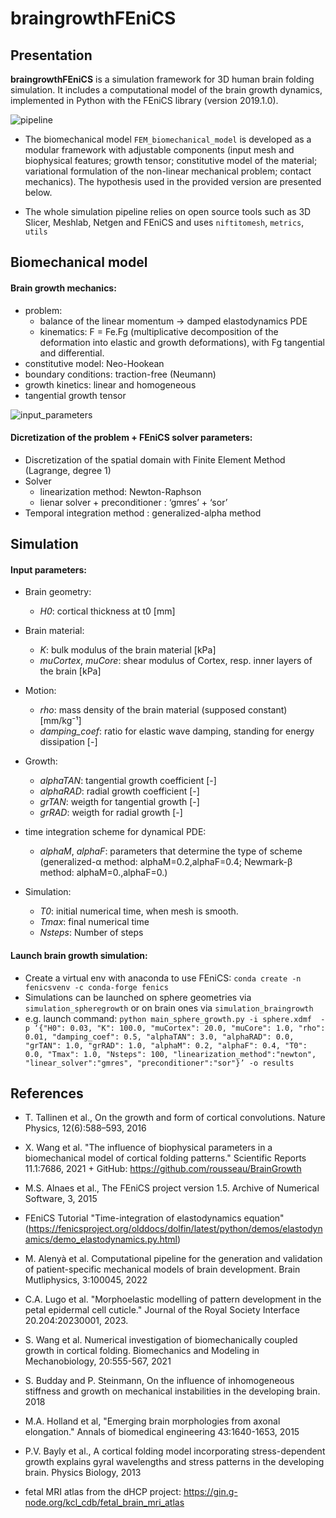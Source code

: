 # braingrowthFEniCS
 
## Presentation
**braingrowthFEniCS** is a simulation framework for 3D human brain folding simulation. It includes a computational model of the brain growth dynamics, implemented in Python with the FEniCS library (version 2019.1.0). 

![pipeline](https://github.com/annekerachni/braingrowthFEniCS/assets/89976599/b3fea58f-2579-4bf0-99ee-1fdcecfd5d1d)

- The biomechanical model `FEM_biomechanical_model` is developed as a modular framework with adjustable components (input mesh and biophysical features; growth tensor; constitutive model of the material; variational formulation of the non-linear mechanical problem; contact mechanics). The hypothesis used in the provided version are presented below.
  
- The whole simulation pipeline relies on open source tools such as 3D Slicer, Meshlab, Netgen and FEniCS and uses `niftitomesh`, `metrics`, `utils`

## Biomechanical model
#### Brain growth mechanics:
- problem:
  - balance of the linear momentum &#8594; damped elastodynamics PDE
  - kinematics: F = Fe.Fg (multiplicative decomposition of the deformation into elastic and growth deformations), with Fg tangential and differential.
- constitutive model: Neo-Hookean
- boundary conditions: traction-free (Neumann)
- growth kinetics: linear and homogeneous
- tangential growth tensor

![input_parameters](https://github.com/annekerachni/braingrowthFEniCS/assets/89976599/a78adb94-2124-4d9e-999b-ab49c2702268)

#### Dicretization of the problem + FEniCS solver parameters:
- Discretization of the spatial domain with Finite Element Method (Lagrange, degree 1)
- Solver 
  - linearization method: Newton-Raphson
  - lienar solver + preconditioner : ‘gmres’ + ‘sor’ 
- Temporal integration method : generalized-alpha method

## Simulation 
#### Input parameters:
- Brain geometry:
  - *H0*: cortical thickness at t0 [mm]
 
- Brain material:
  - *K*: bulk modulus of the brain material [kPa]
  - *muCortex*, *muCore*: shear modulus of Cortex, resp. inner layers of the brain [kPa]

- Motion:
  - *rho*: mass density of the brain material (supposed constant) [mm/kg⁻¹]
  - *damping_coef*:  ratio for elastic wave damping, standing for energy dissipation [-] 
 
- Growth:
  - *alphaTAN*: tangential growth coefficient [-]
  - *alphaRAD*: radial growth coefficient [-]
  - *grTAN*: weigth for tangential growth [-]
  - *grRAD*: weigth for radial growth [-]

- time integration scheme for dynamical PDE: 
  - *alphaM*, *alphaF*: parameters that determine the type of scheme (generalized-α method: alphaM=0.2,alphaF=0.4; Newmark-β method: alphaM=0.,alphaF=0.)

- Simulation:
  - *T0*: initial numerical time, when mesh is smooth.
  - *Tmax*: final numerical time 
  - *Nsteps*: Number of steps 
 

#### Launch brain growth simulation:
- Create a virtual env with anaconda to use FEniCS: `conda create -n fenicsvenv -c conda-forge fenics`
- Simulations can be launched on sphere geometries via `simulation_spheregrowth` or on brain ones via `simulation_braingrowth`
- e.g. launch command: `python main_sphere_growth.py -i sphere.xdmf  -p ‘{"H0": 0.03, "K": 100.0, "muCortex": 20.0, "muCore": 1.0, "rho": 0.01, "damping_coef": 0.5, "alphaTAN": 3.0, "alphaRAD": 0.0, "grTAN": 1.0, "grRAD": 1.0, "alphaM": 0.2, "alphaF": 0.4, "T0": 0.0, "Tmax": 1.0, "Nsteps": 100, "linearization_method":"newton", "linear_solver":"gmres", "preconditioner":"sor"}’ -o results`

## References
- T. Tallinen et al., On the growth and form of cortical convolutions. Nature Physics, 12(6):588–593, 2016 
- X. Wang et al. "The influence of biophysical parameters in a biomechanical model of cortical folding patterns." Scientific Reports 11.1:7686, 2021 + GitHub: https://github.com/rousseau/BrainGrowth 

- M.S. Alnaes et al., The FEniCS project version 1.5. Archive of Numerical Software, 3, 2015
- FEniCS Tutorial "Time-integration of elastodynamics equation" (https://fenicsproject.org/olddocs/dolfin/latest/python/demos/elastodynamics/demo_elastodynamics.py.html)
- M. Alenyà et al.  Computational pipeline for the generation and validation of patient-specific mechanical models of brain development. Brain Mutliphysics, 3:100045, 2022
- C.A. Lugo et al. "Morphoelastic modelling of pattern development in the petal epidermal cell cuticle." Journal of the Royal Society Interface 20.204:20230001, 2023. 

- S. Wang et al. Numerical investigation of biomechanically coupled growth in cortical folding. Biomechanics and Modeling in Mechanobiology, 20:555-567, 2021
- S. Budday and P. Steinmann, On the influence of inhomogeneous stiffness and growth on mechanical instabilities in the developing brain. 2018
- M.A. Holland et al, "Emerging brain morphologies from axonal elongation." Annals of biomedical engineering 43:1640-1653, 2015
- P.V. Bayly et al., A cortical folding model incorporating stress-dependent growth explains gyral wavelengths and stress patterns in the developing brain. Physics Biology, 2013

- fetal MRI atlas from the dHCP project: https://gin.g-node.org/kcl_cdb/fetal_brain_mri_atlas

